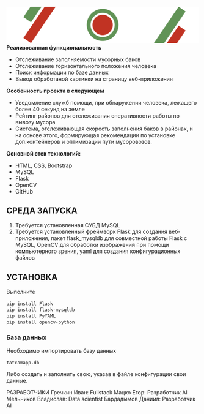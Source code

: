 ![Logo](https://github.com/Yokomide/TatCamAI/raw/main/logo_large.png)
__Реализованная функциональность__
- Отслеживание заполняемости мусорных баков
- Отслеживание горизонтального положения человека
- Поиск информации по базе данных
- Вывод обработаной картинки на страницу веб-приложения

__Особенность проекта в следующем__
- Уведомление служб помощи, при обнаружении человека, лежащего более 40 секунд на земле
- Рейтинг районов для отслеживания оперативности работы по вывозу мусора
- Система, отслеживающая скорость заполнения баков в районах, и на основе этого, формирующая рекомендации по установке доп.контейнеров и оптимизации пути мусоровозов.

__Основной стек технологий:__

- HTML, CSS, Bootstrap
- MySQL
- Flask
- OpenCV
- GitHub

## СРЕДА ЗАПУСКА
1. Требуется установленная СУБД MySQL
2. Требуется установленный фреймворк Flask для создания веб-приложения, пакет flask_mysqldb для совместной работы Flask с MySQL, OpenCV для обработки изображений при помощи компьютерного зрения, yaml для создания конфигурационных файлов

## УСТАНОВКА

Выполните

```
pip install Flask
pip install flask-mysqldb
pip install PyYAML
pip install opencv-python
```

### База данных
Необходимо импортировать базу данных 
```
tatcamapp.db
```
Либо создать и заполнить свою, указав в файле конфигурации свои данные.



РАЗРАБОТЧИКИ
Гречкин Иван: Fullstack
Мацко Егор: Разработчик AI
Мельников Владислав: Data scientist
Бардадымов Даниил: Разработчик AI
